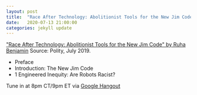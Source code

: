 ```yaml
---
layout: post
title:  "Race After Technology: Abolitionist Tools for the New Jim Code Part 1"
date:   2020-07-13 21:00:00
categories: jekyll update
---
```


["Race After Technology: Abolitionist Tools for the New Jim Code" by Ruha Benjamin](https://www.wiley.com/en-us/Race+After+Technology:+Abolitionist+Tools+for+the+New+Jim+Code-p-9781509526437) Source: Polity, July 2019. 

* Preface
* Introduction:   The New Jim Code     
* 1 Engineered Inequity: Are Robots Racist?

Tune in at 8pm CT/9pm ET via [Google Hangout](https://calendar.google.com/event?action=TEMPLATE&tmeid=MDBkbTQzc2dmOWFwaWtzMzg4OWc0NjY0b3Agd2lsbGlhbXMucmViZWNjYUBt&tmsrc=williams.rebecca%40gmail.com)
